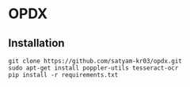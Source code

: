 # OPDX

## Installation
```
git clone https://github.com/satyam-kr03/opdx.git
sudo apt-get install poppler-utils tesseract-ocr
pip install -r requirements.txt 
```


